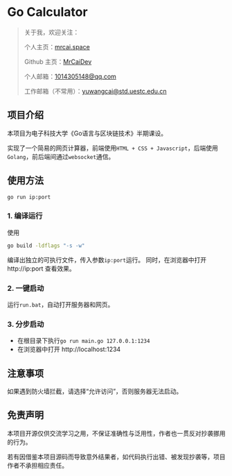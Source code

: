 # Go Calculator

> 关于我，欢迎关注：
>
> 个人主页：[mrcai.space](https://mrcai.space)
>
> Github 主页：[MrCaiDev](https://github.com/MrCaiDev)
>
> 个人邮箱：1014305148@qq.com
>
> 工作邮箱（不常用）：yuwangcai@std.uestc.edu.cn

## 项目介绍

本项目为电子科技大学《Go语言与区块链技术》半期课设。

实现了一个简易的网页计算器，前端使用`HTML + CSS + Javascript`，后端使用`Golang`，前后端间通过`websocket`通信。

## 使用方法
```bash
go run ip:port
```
### 1. 编译运行
使用
```bash
go build -ldflags "-s -w"
```
编译出独立的可执行文件，传入参数`ip:port`运行。
同时，在浏览器中打开 http://ip:port 查看效果。
### 2. 一键启动
运行`run.bat`，自动打开服务器和网页。
### 3. 分步启动
  - 在根目录下执行`go run main.go 127.0.0.1:1234`
  - 在浏览器中打开 http://localhost:1234

## 注意事项

如果遇到防火墙拦截，请选择“允许访问”，否则服务器无法启动。

## 免责声明

本项目开源仅供交流学习之用，不保证准确性与泛用性，作者也一贯反对抄袭挪用的行为。

若有因借鉴本项目源码而导致意外结果者，如代码执行出错、被发现抄袭等，项目作者不承担相应责任。
